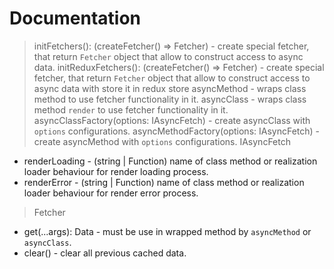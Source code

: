 
# Documentation
> initFetchers(): (createFetcher() => Fetcher) - create special fetcher, that return `Fetcher` object that allow to construct access to async data.
> initReduxFetchers(): (createFetcher() => Fetcher) - create special fetcher, that return `Fetcher` object that allow to construct access to async data with store it in redux store
> asyncMethod - wraps class method to use fetcher functionality in it.
> asyncClass - wraps class method `render` to use fetcher functionality in it.
> asyncClassFactory(options: IAsyncFetch) - create asyncClass with `options` configurations.
> asyncMethodFactory(options: IAsyncFetch) - create asyncMethod with `options` configurations.
> IAsyncFetch
- renderLoading - (string | Function) name of class method or realization loader behaviour for render loading process.
- renderError - (string | Function) name of class method or realization loader behaviour for render error process.
> Fetcher
- get(...args): Data - must be use in wrapped method by `asyncMethod` or `asyncClass`.
- clear() - clear all previous cached data.
